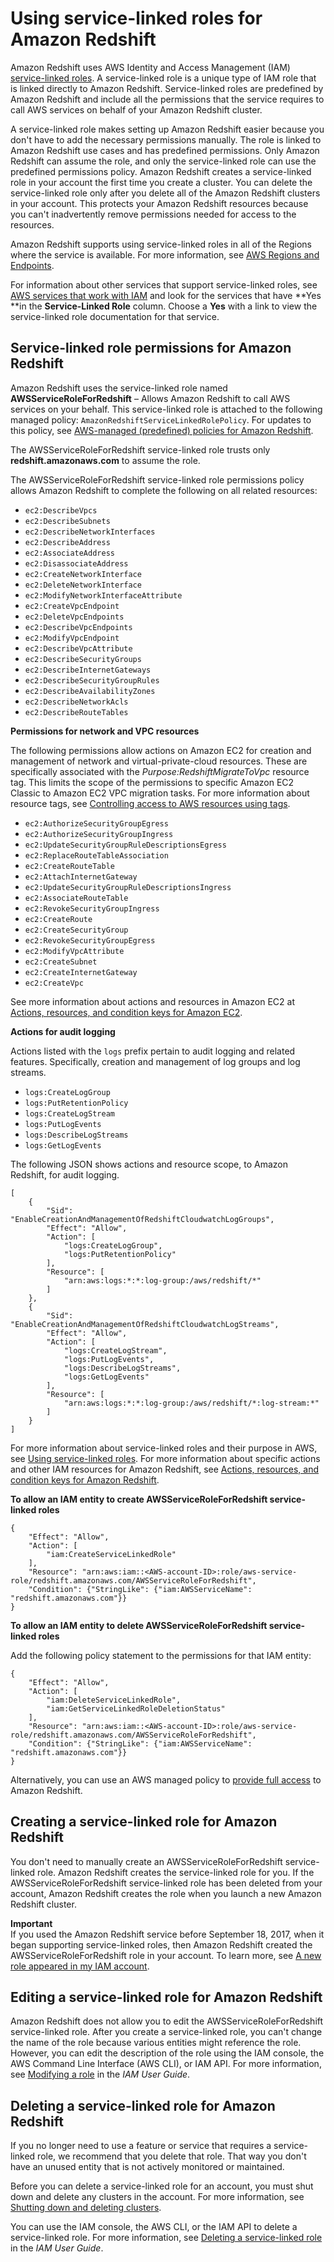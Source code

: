 # Using service\-linked roles for Amazon Redshift<a name="using-service-linked-roles"></a>

Amazon Redshift uses AWS Identity and Access Management \(IAM\)[ service\-linked roles](https://docs.aws.amazon.com/IAM/latest/UserGuide/id_roles_terms-and-concepts.html#iam-term-service-linked-role)\. A service\-linked role is a unique type of IAM role that is linked directly to Amazon Redshift\. Service\-linked roles are predefined by Amazon Redshift and include all the permissions that the service requires to call AWS services on behalf of your Amazon Redshift cluster\. 

A service\-linked role makes setting up Amazon Redshift easier because you don't have to add the necessary permissions manually\. The role is linked to Amazon Redshift use cases and has predefined permissions\. Only Amazon Redshift can assume the role, and only the service\-linked role can use the predefined permissions policy\. Amazon Redshift creates a service\-linked role in your account the first time you create a cluster\. You can delete the service\-linked role only after you delete all of the Amazon Redshift clusters in your account\. This protects your Amazon Redshift resources because you can't inadvertently remove permissions needed for access to the resources\.

Amazon Redshift supports using service\-linked roles in all of the Regions where the service is available\. For more information, see [AWS Regions and Endpoints](https://docs.aws.amazon.com/general/latest/gr/rande.html?id=docs_gateway#redshift_region)\.

For information about other services that support service\-linked roles, see [AWS services that work with IAM](https://docs.aws.amazon.com/IAM/latest/UserGuide/reference_aws-services-that-work-with-iam.html) and look for the services that have **Yes **in the **Service\-Linked Role** column\. Choose a **Yes** with a link to view the service\-linked role documentation for that service\.

## Service\-linked role permissions for Amazon Redshift<a name="service-linked-role-permissions"></a>

Amazon Redshift uses the service\-linked role named **AWSServiceRoleForRedshift** – Allows Amazon Redshift to call AWS services on your behalf\. This service\-linked role is attached to the following managed policy: `AmazonRedshiftServiceLinkedRolePolicy`\. For updates to this policy, see [AWS\-managed \(predefined\) policies for Amazon Redshift](https://docs.aws.amazon.com/redshift/latest/mgmt/redshift-iam-access-control-identity-based.html#redshift-policy-resources.managed-policies)\.

The AWSServiceRoleForRedshift service\-linked role trusts only **redshift\.amazonaws\.com** to assume the role\.

The AWSServiceRoleForRedshift service\-linked role permissions policy allows Amazon Redshift to complete the following on all related resources:
+ `ec2:DescribeVpcs `
+ `ec2:DescribeSubnets `
+ `ec2:DescribeNetworkInterfaces `
+ `ec2:DescribeAddress `
+ `ec2:AssociateAddress `
+ `ec2:DisassociateAddress `
+ `ec2:CreateNetworkInterface `
+ `ec2:DeleteNetworkInterface `
+ `ec2:ModifyNetworkInterfaceAttribute`
+ `ec2:CreateVpcEndpoint`
+ `ec2:DeleteVpcEndpoints`
+ `ec2:DescribeVpcEndpoints`
+ `ec2:ModifyVpcEndpoint`
+ `ec2:DescribeVpcAttribute`
+ `ec2:DescribeSecurityGroups`
+ `ec2:DescribeInternetGateways`
+ `ec2:DescribeSecurityGroupRules`
+ `ec2:DescribeAvailabilityZones`
+ `ec2:DescribeNetworkAcls`
+ `ec2:DescribeRouteTables`

**Permissions for network and VPC resources**

The following permissions allow actions on Amazon EC2 for creation and management of network and virtual\-private\-cloud resources\. These are specifically associated with the *Purpose:RedshiftMigrateToVpc* resource tag\. This limits the scope of the permissions to specific Amazon EC2 Classic to Amazon EC2 VPC migration tasks\. For more information about resource tags, see [Controlling access to AWS resources using tags](https://docs.aws.amazon.com/IAM/latest/UserGuide/access_tags.html)\.
+ `ec2:AuthorizeSecurityGroupEgress`
+ `ec2:AuthorizeSecurityGroupIngress`
+ `ec2:UpdateSecurityGroupRuleDescriptionsEgress`
+ `ec2:ReplaceRouteTableAssociation`
+ `ec2:CreateRouteTable`
+ `ec2:AttachInternetGateway`
+ `ec2:UpdateSecurityGroupRuleDescriptionsIngress`
+ `ec2:AssociateRouteTable`
+ `ec2:RevokeSecurityGroupIngress`
+ `ec2:CreateRoute`
+ `ec2:CreateSecurityGroup`
+ `ec2:RevokeSecurityGroupEgress`
+ `ec2:ModifyVpcAttribute`
+ `ec2:CreateSubnet`
+ `ec2:CreateInternetGateway`
+ `ec2:CreateVpc`

See more information about actions and resources in Amazon EC2 at [Actions, resources, and condition keys for Amazon EC2](https://docs.aws.amazon.com/service-authorization/latest/reference/list_amazonec2.html)\.

**Actions for audit logging**

Actions listed with the `logs` prefix pertain to audit logging and related features\. Specifically, creation and management of log groups and log streams\. 
+ `logs:CreateLogGroup`
+ `logs:PutRetentionPolicy`
+ `logs:CreateLogStream`
+ `logs:PutLogEvents`
+ `logs:DescribeLogStreams`
+ `logs:GetLogEvents`

The following JSON shows actions and resource scope, to Amazon Redshift, for audit logging\.

```
[
    {
        "Sid": "EnableCreationAndManagementOfRedshiftCloudwatchLogGroups",
        "Effect": "Allow",
        "Action": [
            "logs:CreateLogGroup",
            "logs:PutRetentionPolicy"
        ],
        "Resource": [
            "arn:aws:logs:*:*:log-group:/aws/redshift/*"
        ]
    },
    {
        "Sid": "EnableCreationAndManagementOfRedshiftCloudwatchLogStreams",
        "Effect": "Allow",
        "Action": [
            "logs:CreateLogStream",
            "logs:PutLogEvents",
            "logs:DescribeLogStreams",
            "logs:GetLogEvents"
        ],
        "Resource": [
            "arn:aws:logs:*:*:log-group:/aws/redshift/*:log-stream:*"
        ]
    }
]
```

For more information about service\-linked roles and their purpose in AWS, see [Using service\-linked roles](https://docs.aws.amazon.com/IAM/latest/UserGuide/using-service-linked-roles.html)\. For more information about specific actions and other IAM resources for Amazon Redshift, see [Actions, resources, and condition keys for Amazon Redshift](https://docs.aws.amazon.com/service-authorization/latest/reference/list_amazonredshift.html)\.

**To allow an IAM entity to create AWSServiceRoleForRedshift service\-linked roles**

```
{
    "Effect": "Allow",
    "Action": [
        "iam:CreateServiceLinkedRole"      
    ],
    "Resource": "arn:aws:iam::<AWS-account-ID>:role/aws-service-role/redshift.amazonaws.com/AWSServiceRoleForRedshift",
    "Condition": {"StringLike": {"iam:AWSServiceName": "redshift.amazonaws.com"}}
}
```

**To allow an IAM entity to delete AWSServiceRoleForRedshift service\-linked roles**

Add the following policy statement to the permissions for that IAM entity:

```
{
    "Effect": "Allow",
    "Action": [
        "iam:DeleteServiceLinkedRole",
        "iam:GetServiceLinkedRoleDeletionStatus"
    ],
    "Resource": "arn:aws:iam::<AWS-account-ID>:role/aws-service-role/redshift.amazonaws.com/AWSServiceRoleForRedshift",
    "Condition": {"StringLike": {"iam:AWSServiceName": "redshift.amazonaws.com"}}
}
```

Alternatively, you can use an AWS managed policy to [provide full access](https://console.aws.amazon.com/iam/home#policies/arn:aws:iam::aws:policy/AmazonRedshiftFullAccess) to Amazon Redshift\.

## Creating a service\-linked role for Amazon Redshift<a name="create-service-linked-role"></a>

You don't need to manually create an AWSServiceRoleForRedshift service\-linked role\. Amazon Redshift creates the service\-linked role for you\. If the AWSServiceRoleForRedshift service\-linked role has been deleted from your account, Amazon Redshift creates the role when you launch a new Amazon Redshift cluster\.

**Important**  
If you used the Amazon Redshift service before September 18, 2017, when it began supporting service\-linked roles, then Amazon Redshift created the AWSServiceRoleForRedshift role in your account\. To learn more, see [A new role appeared in my IAM account](https://docs.aws.amazon.com/IAM/latest/UserGuide/troubleshoot_roles.html#troubleshoot_roles_new-role-appeared)\. 

## Editing a service\-linked role for Amazon Redshift<a name="edit-service-linked-role"></a>

Amazon Redshift does not allow you to edit the AWSServiceRoleForRedshift service\-linked role\. After you create a service\-linked role, you can't change the name of the role because various entities might reference the role\. However, you can edit the description of the role using the IAM console, the AWS Command Line Interface \(AWS CLI\), or IAM API\. For more information, see [Modifying a role](https://docs.aws.amazon.com/IAM/latest/UserGuide/id_roles_manage_modify.html) in the *IAM User Guide*\.

## Deleting a service\-linked role for Amazon Redshift<a name="delete-service-linked-role"></a>

If you no longer need to use a feature or service that requires a service\-linked role, we recommend that you delete that role\. That way you don't have an unused entity that is not actively monitored or maintained\. 

Before you can delete a service\-linked role for an account, you must shut down and delete any clusters in the account\. For more information, see [Shutting down and deleting clusters](managing-cluster-operations.md#rs-mgmt-shutdown-delete-cluster)\.

You can use the IAM console, the AWS CLI, or the IAM API to delete a service\-linked role\. For more information, see [Deleting a service\-linked role](https://docs.aws.amazon.com/IAM/latest/UserGuide/using-service-linked-roles.html#delete-service-linked-role) in the *IAM User Guide*\.